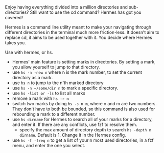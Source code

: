 Enjoy having everything divided into a million directories and sub-directories? Still want to use the cd command? Hermes has got you covered!

Hermes is a command line utility meant to make your navigating through different directories in the terminal much more friction-less. It doesn't aim to replace cd, it aims to be used together with it. You decide where Hermes takes you.

Use with hermes, or hs.

- Hermes' main feature is setting marks in directories. By setting a mark, you allow yourself to jump to that directory.
- use ```hs -n -new n```  where n is the mark number, to set the current directory as a mark.
-  use ```hs n``` to jump to the n'th marked directory  
- use ```hs -n ~/some/dir n``` to mark a specific directory.
- use ```hs -list or -ls```  to list all marks
- remove a mark with ```hs -r n```
- switch two marks by doing ```hs -s n m```, where n and m are two numbers. They don't have to both be bounded, so this command is also used for rebounding a mark to a different number.
- use ```hs dirname``` for Hermes to search all of your marks for a directory, and enter it. If there are any conflicts, use fzf to resolve them.
  - specify the max amount of directory depth to search ```hs -depth n dirname```. Default is 1. Change it in the Hermes config.
- use ```hs -f -freq n``` to get a list of your n most used directories, in a fzf menu, and enter the one you select.
